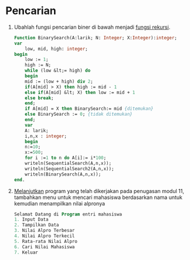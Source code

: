 # Pencarian
1. Ubahlah fungsi pencarian biner di bawah menjadi [fungsi rekursi](/Praktikum/13Praktikum/1/1.pas).
    ```pascal
    Function BinarySearch(A:larik; N: Integer; X:Integer):integer;
    var
        low, mid, high: integer;
    begin
        low := 1;
        high := N;
        while (low &lt;= high) do
        begin
        mid := (low + high) div 2;
        if(A[mid] > X) then high := mid - 1
        else if(A[mid] &lt; X) then low := mid + 1
        else break;
        end;
        if A[mid] = X then BinarySearch:= mid {ditemukan}
        else BinarySearch := 0; {tidak ditemukan}
        end;
        var
        A: larik;
        i,n,x : integer;
        begin
        n:=10;
        x:=500;
        for i :=1 to n do A[i]:= i*100;
        writeln(SequentialSearch(A,n,x));
        writeln(SequentialSearch2(A,n,x));
        writeln(BinarySearch(A,n,x));
    end.
    ```

2. [Melanjutkan](/Praktikum/13Praktikum/2/2.pas) program yang telah dikerjakan pada penugasan modul 11, tambahkan menu untuk mencari mahasiswa berdasarkan nama untuk kemudian menampilkan nilai alpronya
    ```pascal
    Selamat Datang di Program entri mahasiswa
    1. Input Data
    2. Tampilkan Data
    3. Nilai Alpro Terbesar
    4. Nilai Alpro Terkecil
    5. Rata-rata Nilai Alpro
    6. Cari Nilai Mahasiswa
    7. Keluar
    ```